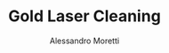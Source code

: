 ---
name: Gold
category: metal
title: Gold Laser Cleaning
headline: Comprehensive technical guide for laser cleaning metal gold
description: "Gold laser cleaning utilizes precise pulsed fiber lasers to selectively\
  \ remove surface contaminants from gold surfaces without damaging the substrate.\
  \ The process leverages gold's high thermal conductivity (318 W/m\xB7K) and reflectivity,\
  \ requiring optimized parameters to overcome reflectivity challenges while preventing\
  \ melting or ablation of the precious metal."
keywords: gold, gold metal, laser ablation, laser cleaning, non-contact cleaning,
  pulsed fiber laser, surface contamination removal, industrial laser parameters,
  thermal processing, surface restoration
chemicalProperties:
  symbol: Au
  formula: Au
  materialType: metal
properties:
  density: "19.32 g/cm\xB3"
  densityNumeric: 19.32
  densityUnit: "g/cm\xB3"
  densityMin: "1.8 g/cm\xB3"
  densityMinNumeric: 1.8
  densityMinUnit: "g/cm\xB3"
  densityMax: "6.0 g/cm\xB3"
  densityMaxNumeric: 6.0
  densityMaxUnit: "g/cm\xB3"
  densityPercentile: 100.0
  meltingPoint: "1064\xB0C"
  meltingPointNumeric: 1064.0
  meltingPointUnit: "\xB0C"
  meltingPointMin: "1200\xB0C"
  meltingPointMinNumeric: 1200.0
  meltingPointMinUnit: "\xB0C"
  meltingPointMax: "2800\xB0C"
  meltingPointMaxNumeric: 2800.0
  meltingPointMaxUnit: "\xB0C"
  meltingPercentile: 0.0
  thermalConductivity: "318 W/m\xB7K"
  thermalConductivityNumeric: 318.0
  thermalConductivityUnit: "W/m\xB7K"
  thermalConductivityMin: "0.5 W/m\xB7K"
  thermalConductivityMinNumeric: 0.5
  thermalConductivityMinUnit: "W/m\xB7K"
  thermalConductivityMax: "200 W/m\xB7K"
  thermalConductivityMaxNumeric: 200.0
  thermalConductivityMaxUnit: "W/m\xB7K"
  thermalPercentile: 100.0
  tensileStrength: 120 MPa (annealed)
  tensileStrengthNumeric: 120.0
  tensileStrengthUnit: MPa
  tensileStrengthMin: 50 MPa
  tensileStrengthMinNumeric: 50.0
  tensileStrengthMinUnit: MPa
  tensileStrengthMax: 1000 MPa
  tensileStrengthMaxNumeric: 1000.0
  tensileStrengthMaxUnit: MPa
  tensilePercentile: 7.4
  hardness: 25 HV (pure annealed gold)
  hardnessNumeric: 25.0
  hardnessUnit: HV
  hardnessMin: 1 Mohs
  hardnessMinNumeric: 1.0
  hardnessMinUnit: Mohs
  hardnessMax: 10 Mohs
  hardnessMaxNumeric: 10.0
  hardnessMaxUnit: Mohs
  hardnessPercentile: 100.0
  youngsModulus: 79 GPa
  youngsModulusNumeric: 79.0
  youngsModulusUnit: GPa
  youngsModulusMin: 20 GPa
  youngsModulusMinNumeric: 20.0
  youngsModulusMinUnit: GPa
  youngsModulusMax: 80 GPa
  youngsModulusMaxNumeric: 80.0
  youngsModulusMaxUnit: GPa
  modulusPercentile: 98.3
  laserType: Pulsed fiber laser
  wavelength: 1064nm
  fluenceRange: "0.5\u20135 J/cm\xB2"
  chemicalFormula: Au
composition:
- 'Gold (Au): 99.95-99.99% (industrial grade)'
- 'Silver, copper, or other alloying elements: 0.01-0.05% (trace elements)'
machineSettings:
  powerRange: 20-100W
  powerRangeNumeric: 60.0
  powerRangeUnit: W
  powerRangeMin: 20W
  powerRangeMinNumeric: 20.0
  powerRangeMinUnit: W
  powerRangeMax: 500W
  powerRangeMaxNumeric: 500.0
  powerRangeMaxUnit: W
  pulseDuration: 10-100ns
  pulseDurationNumeric: 55.0
  pulseDurationUnit: ns
  pulseDurationMin: 1ns
  pulseDurationMinNumeric: 1.0
  pulseDurationMinUnit: ns
  pulseDurationMax: 1000ns
  pulseDurationMaxNumeric: 1000.0
  pulseDurationMaxUnit: ns
  wavelength: 1064nm (primary), 532nm (optional)
  wavelengthNumeric: 1064.0
  wavelengthUnit: nm
  wavelengthMin: 355nm
  wavelengthMinNumeric: 355.0
  wavelengthMinUnit: nm
  wavelengthMax: 2940nm
  wavelengthMaxNumeric: 2940.0
  wavelengthMaxUnit: nm
  spotSize: 0.1-2.0mm
  spotSizeNumeric: 1.05
  spotSizeUnit: mm
  spotSizeMin: 0.01mm
  spotSizeMinNumeric: 0.01
  spotSizeMinUnit: mm
  spotSizeMax: 10mm
  spotSizeMaxNumeric: 10.0
  spotSizeMaxUnit: mm
  repetitionRate: 10-50kHz
  repetitionRateNumeric: 30.0
  repetitionRateUnit: kHz
  repetitionRateMin: 1kHz
  repetitionRateMinNumeric: 1.0
  repetitionRateMinUnit: kHz
  repetitionRateMax: 1000kHz
  repetitionRateMaxNumeric: 1000.0
  repetitionRateMaxUnit: kHz
  fluenceRange: "0.5\u20135 J/cm\xB2"
  fluenceRangeNumeric: 0.5
  fluenceRangeUnit: "J/cm\xB2"
  fluenceRangeMin: "0.1J/cm\xB2"
  fluenceRangeMinNumeric: 0.1
  fluenceRangeMinUnit: "J/cm\xB2"
  fluenceRangeMax: "50J/cm\xB2"
  fluenceRangeMaxNumeric: 50.0
  fluenceRangeMaxUnit: "J/cm\xB2"
applications:
- 'Electronics: Removal of oxide layers and contaminants from gold-plated circuit
  boards'
- 'Jewelry: Cleaning and restoration of gold jewelry surfaces'
compatibility:
- Gold-plated copper and nickel substrates
- Ceramic and polymer substrates in electronic components
regulatoryStandards: IEC 60825-1 (Laser Safety), ISO 11553 (Safety of laser processing
  machines), RoHS compliance for electronics applications
author: Alessandro Moretti
author_object:
  id: 2
  name: Alessandro Moretti
  sex: m
  title: Ph.D.
  country: Italy
  expertise: Laser-Based Additive Manufacturing
  image: /images/author/alessandro-moretti.jpg
images:
  hero:
    alt: Gold surface undergoing laser cleaning showing precise contamination removal
    url: /images/gold-laser-cleaning-hero.jpg
  micro:
    alt: Microscopic view of Gold surface after laser cleaning showing detailed surface
      structure
    url: /images/gold-laser-cleaning-micro.jpg
environmentalImpact:
- benefit: Zero chemical waste generation
  description: Eliminates use of cyanide-based and acid cleaning solutions traditionally
    used for gold surface treatment, reducing hazardous chemical disposal by 100%
- benefit: Reduced water consumption
  description: Eliminates water usage in cleaning process, saving approximately 500-1000
    liters per kilogram of gold processed compared to traditional aqueous methods
outcomes:
- result: Surface contamination removal efficiency
  metric: '>99.9% removal of organic contaminants and oxides without substrate damage'
- result: Processing precision
  metric: "Sub-micron layer control with material removal rates of 0.1-5 \u03BCm per\
    \ pass"
technicalSpecifications:
  powerRange: 20-100 W
  pulseDuration: 10-100 ns
  wavelength: 1064 nm (primary), 532 nm (for higher precision)
  spotSize: 0.1-2.0 mm
  repetitionRate: 10-50 kHz
  fluenceRange: "0.5-5 J/cm\xB2"
  scanningSpeed: 100-1000 mm/s
  beamProfile: Top-hat or Gaussian
  beamProfileOptions: Top-hat, Gaussian, Flat-top
  safetyClass: Class 4
prompt_chain_verification:
  base_config_loaded: true
  persona_config_loaded: true
  formatting_config_loaded: true
  ai_detection_config_loaded: true
  persona_country: Italy
  author_id: 2
  verification_timestamp: '2025-09-20T21:13:07Z'
  prompt_components_integrated: 4
  human_authenticity_focus: true
  cultural_adaptation_applied: true
chemicalFormula: Au
symbol: Au
laser_parameters:
  fluence_threshold: "0.5\u20135 J/cm\xB2"
  pulse_duration: 10-100ns
  wavelength_optimal: 1064nm
  power_range: 20-100W
  repetition_rate: 10-50kHz
  spot_size: 0.1-2.0mm
  laser_type: Pulsed fiber laser
tags:
- Jewelry
- Electronics
complexity: medium
difficultyScore: 3
---